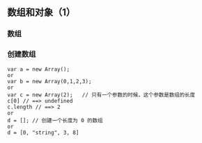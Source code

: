 ## 数组和对象（1）

### 数组

### 创建数组

    var a = new Array();
	or
	var b = new Array(0,1,2,3);
	or 
	var c = new Array(2);	// 只有一个参数的时候，这个参数是数组的长度
	c[0] //	==> undefined
	c.length // ==> 2
	or 
	d = [];	// 创建一个长度为 0 的数组
	or
	d = [0, "string", 3, 8]


	
